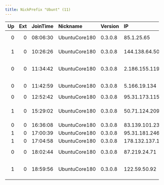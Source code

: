 ```yaml
---
title: NickPrefix "Ubunt" (11)
---
```


|   Up |   Ext | JoinTime   | Nickname      | Version   | IP              | AS                                 | CC   |   ORp |   Dirp | OS    | Contact   |   eFamMembers |
|-----:|------:|:-----------|:--------------|:----------|:----------------|:-----------------------------------|:-----|------:|-------:|:------|:----------|--------------:|
|    0 |     0 | 08:06:30   | UbuntuCore180 | 0.3.0.8   | 85.1.25.65      | Swisscom Switzerland Ltd           | ch   | 38896 |      0 | Linux | None      |             1 |
|    1 |     0 | 10:26:26   | UbuntuCore180 | 0.3.0.8   | 144.138.64.50   | TELCOINABOX PTY LTD                | au   | 37275 |      0 | Linux | None      |             1 |
|    0 |     0 | 11:34:42   | UbuntuCore180 | 0.3.0.8   | 2.186.155.119   | Iran Telecommunication Company PJS | ir   | 39013 |      0 | Linux | None      |             1 |
|    0 |     0 | 11:42:59   | UbuntuCore180 | 0.3.0.8   | 5.166.19.134    | JSC ER-Telecom Holding             | ru   | 39255 |      0 | Linux | None      |             1 |
|    0 |     0 | 12:52:42   | UbuntuCore180 | 0.3.0.8   | 95.31.173.115   | VimpelCom                          | ru   | 38307 |      0 | Linux | None      |             1 |
|    1 |     0 | 15:29:02   | UbuntuCore180 | 0.3.0.8   | 50.71.124.209   | Shaw Communications Inc.           | ca   | 37997 |      0 | Linux | None      |             1 |
|    0 |     0 | 16:36:08   | UbuntuCore180 | 0.3.0.8   | 83.139.101.234  | VIPnet d.o.o.                      | hr   | 37744 |      0 | Linux | None      |             1 |
|    1 |     0 | 17:00:39   | UbuntuCore180 | 0.3.0.8   | 95.31.181.246   | VimpelCom                          | ru   | 44095 |      0 | Linux | None      |             1 |
|    1 |     0 | 17:04:58   | UbuntuCore180 | 0.3.0.8   | 178.132.137.199 | Moldtelecom SA                     | md   | 39643 |      0 | Linux | None      |             1 |
|    0 |     0 | 18:02:44   | UbuntuCore180 | 0.3.0.8   | 87.219.24.71    | Orange Espagne S.A.U.              | es   | 44766 |      0 | Linux | None      |             1 |
|    1 |     0 | 18:59:56   | UbuntuCore180 | 0.3.0.8   | 122.59.50.92    | Spark New Zealand Trading Ltd.     | nz   | 36273 |      0 | Linux | None      |             1 |
